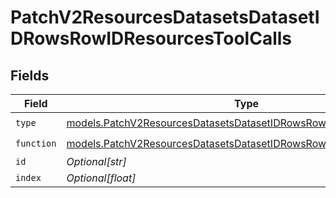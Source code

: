 # PatchV2ResourcesDatasetsDatasetIDRowsRowIDResourcesToolCalls


## Fields

| Field                                                                                                                                          | Type                                                                                                                                           | Required                                                                                                                                       | Description                                                                                                                                    |
| ---------------------------------------------------------------------------------------------------------------------------------------------- | ---------------------------------------------------------------------------------------------------------------------------------------------- | ---------------------------------------------------------------------------------------------------------------------------------------------- | ---------------------------------------------------------------------------------------------------------------------------------------------- |
| `type`                                                                                                                                         | [models.PatchV2ResourcesDatasetsDatasetIDRowsRowIDResourcesType](../models/patchv2resourcesdatasetsdatasetidrowsrowidresourcestype.md)         | :heavy_check_mark:                                                                                                                             | N/A                                                                                                                                            |
| `function`                                                                                                                                     | [models.PatchV2ResourcesDatasetsDatasetIDRowsRowIDResourcesFunction](../models/patchv2resourcesdatasetsdatasetidrowsrowidresourcesfunction.md) | :heavy_check_mark:                                                                                                                             | N/A                                                                                                                                            |
| `id`                                                                                                                                           | *Optional[str]*                                                                                                                                | :heavy_minus_sign:                                                                                                                             | N/A                                                                                                                                            |
| `index`                                                                                                                                        | *Optional[float]*                                                                                                                              | :heavy_minus_sign:                                                                                                                             | N/A                                                                                                                                            |